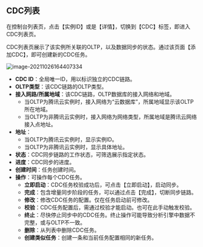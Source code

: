 ## CDC列表

在控制台列表页，点击【实例ID】或是【详情】，切换到【CDC】标签，即进入CDC列表页。

CDC列表页展示了该实例所关联的OLTP，以及数据同步的状态。通过该页面【添加CDC】，即可创建新的CDC任务。

![image-20211026164407334](https://qcloudimg.tencent-cloud.cn/raw/d3f3de09936cc152ca214220175f1f13.png)



- **CDC ID**：全局唯一ID，用以标识独立的CDC链路。
- **OLTP类型**：该CDC链路的OLTP类型。
- **接入网路/所属地域**：该CDC链路，OLTP数据库的接入网络和地域。
  - 当OLTP为腾讯云实例时，接入网络为“云数据库”，所属地域显示该OLTP所在地域。
  - 当OLTP为非腾讯云实例时，接入网络为网络类型，所属地域是腾讯云网络接入点地址。
- **地址**：
  - 当OLTP为腾讯云实例时，显示实例ID。
  - 当OLTP为非腾讯云实例时，显示具体地址。
- **状态**：CDC同步链路的工作状态，可筛选展示指定状态。
- **进度**：CDC同步的进度。
- **创建时间**：任务创建时间。
- **操作**：可操作每个CDC任务。
  - **立即启动**：CDC任务校验成功后，可点击【立即启动】，启动同步。
  - **完成**：包含增量同步阶段的任务，可以通过点击【完成】，切断同步链路。
  - **修改**：修改CDC任务的配置。仅在任务启动前可修改。
  - **校验**：CDC任务配置后，需通过校验才能启动。也可在此手动触发校验。
  - **终止**：尽快停止同步中的CDC任务。终止操作可能导致分析引擎中数据不完整，或与OLTP不一致。
  - **删除**：从列表中删除CDC任务。
  - **创建类似任务**：创建一条和当前任务配置相同的新任务。

